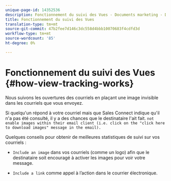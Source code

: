 ```yaml
---
unique-page-id: 14352536
description: Fonctionnement du suivi des Vues - Documents marketing - Documentation du produit
title: Fonctionnement du suivi des Vues
translation-type: tm+mt
source-git-commit: 47b2fee7d146c3dc558d4bbb10070683f4cdfd3d
workflow-type: tm+mt
source-wordcount: '85'
ht-degree: 0%

---
```



# Fonctionnement du suivi des Vues {#how-view-tracking-works}

Nous suivons les ouvertures des courriels en plaçant une image invisible dans les courriels que vous envoyez.

Si quelqu&#39;un répond à votre courriel mais que Sales Connect indique qu&#39;il n&#39;a pas été consulté, il y a des chances que le destinataire l&#39;ait fait. `not enable images within their email client (i.e. click on the "click here to download images" message in the email).`

Quelques conseils pour obtenir de meilleures statistiques de suivi sur vos courriels :

* `Include an image` dans vos courriels (comme un logo) afin que le destinataire soit encouragé à activer les images pour voir votre message.

* `Include a link` comme appel à l’action dans le courrier électronique.

